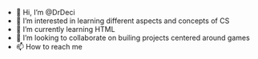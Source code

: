 - 👋 Hi, I’m @DrDeci
- 👀 I’m interested in learning different aspects and concepts of CS
- 🌱 I’m currently learning HTML
- 💞️ I’m looking to collaborate on builing projects centered around games
- 📫 How to reach me

<!---
DrDeci/DrDeci is a ✨ special ✨ repository because its `README.md` (this file) appears on your GitHub profile.
You can click the Preview link to take a look at your changes.
--->
